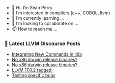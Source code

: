 - 👋 Hi, I’m Sean Perry
- 👀 I’m interested in compilers (c++, COBOL, llvm)
- 🌱 I’m currently learning ...
- 💞️ I’m looking to collaborate on ...
- 📫 How to reach me ...

<!---
s66perry/s66perry is a ✨ special ✨ repository because its `README.md` (this file) appears on your GitHub profile.
You can click the Preview link to take a look at your changes.
--->
### 📕 Latest LLVM Discourse Posts

<!-- DISCOURSE-LLVM:START -->
- [Integrating New Commands in lldb](https://discourse.llvm.org/t/integrating-new-commands-in-lldb/73476#post_6)
- [No x86 darwin release binaries?](https://discourse.llvm.org/t/no-x86-darwin-release-binaries/73818#post_3)
- [No x86 darwin release binaries?](https://discourse.llvm.org/t/no-x86-darwin-release-binaries/73818#post_2)
- [LLVM 17.0.2 tagged!](https://discourse.llvm.org/t/llvm-17-0-2-tagged/73839#post_2)
- [Testing specific bugs](https://discourse.llvm.org/t/testing-specific-bugs/73842#post_1)
<!-- DISCOURSE-LLVM:END -->
